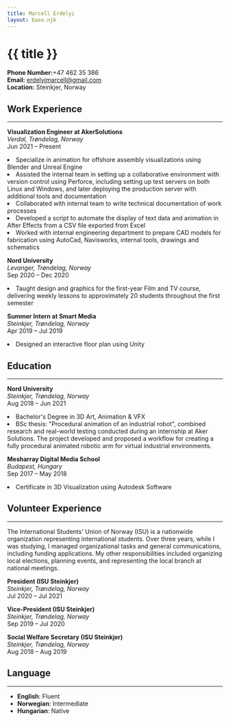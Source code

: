 ```yaml
---
title: Marcell Erdelyi
layout: base.njk
---
```


# {{ title }}
 <p>
    <strong>Phone Number:</strong>+47 462 35 386<br>
    <strong>Email:</strong> <a href="mailto:[Your Email Address]">erdelyimarcell@gmail.com</a><br>
    <strong>Location:</strong> Steinkjer, Norway
</p>

## Work Experience
---

**Visualization Engineer at AkerSolutions**  
_Verdal, Trøndelag, Norway_  
Jun 2021 – Present

  <li>Specialize in animation for offshore assembly visualizations using Blender and Unreal Engine </li>
  <li>Assisted the internal team in setting up a collaborative environment with version control using Perforce, including setting up test servers on both Linux and Windows, and later deploying the production server with additional tools and documentation</li>
  <li>Collaborated with internal team to write technical documentation of work processes</li>
  <li>Developed a script to automate the display of text data and animation in After Effects from a CSV file exported from Excel</li>
  <li>Worked with internal engineering department to prepare CAD models for fabrication using AutoCad, Navisworks, internal tools, drawings and schematics</li>

**Nord University**  
_Levanger, Trøndelag, Norway_  
Sep 2020 – Dec 2020 
<li>Taught design and graphics for the first-year Film and TV course, delivering weekly lessons to approximately 20 students throughout the first semester</li>

**Summer Intern at Smart Media**  
_Steinkjer, Trøndelag, Norway_  
Apr 2019 – Jul 2019  
<li>Designed an interactive floor plan using Unity</li>

## Education
---

**Nord University**  
_Steinkjer, Trøndelag, Norway_  
Aug 2018 – Jun 2021
<li>Bachelor's Degree in 3D Art, Animation & VFX</li>
<li>BSc thesis: "Procedural animation of an industrial robot",  combined research and real-world testing conducted during an internship at Aker Solutions. The project developed and proposed a workflow for creating a fully procedural animated robotic arm for virtual industrial environments.</li>

**Mesharray Digital Media School**  
_Budapest, Hungary_  
Sep 2017 – May 2018
<li>Certificate in 3D Visualization using Autodesk Software</li>

## Volunteer Experience
---
<p>The International Students' Union of Norway (ISU) is a nationwide organization representing international students. Over three years, while I was studying, I managed organizational tasks and general communications, including funding applications. My other responsibilities included organizing local elections, planning events, and representing the local branch at national meetings.</p>

**President (ISU Steinkjer)**  
_Steinkjer, Trøndelag, Norway_  
Jul 2020 – Jul 2021

**Vice-President (ISU Steinkjer)**  
_Steinkjer, Trøndelag, Norway_  
Sep 2019 – Jul 2020

**Social Welfare Secretary (ISU Steinkjer)**  
_Steinkjer, Trøndelag, Norway_  
Aug 2018 – Aug 2019

## Language
---

- **English**: Fluent
- **Norwegian**: Intermediate
- **Hungarian**: Native